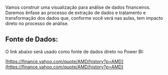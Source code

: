 Vamos construir uma visualização para análise de dados financeiros. Daremos ênfase ao processo de extração de dados e tratamento e transformação dos dados que, conforme você verá nas aulas, tem impacto direto no processo de análise.

## Fonte de Dados:

O link abaixo será usado como fonte de dados direto no Power BI:

[https://finance.yahoo.com/quote/AMD/history?p=AMD](https://finance.yahoo.com/quote/AMD/history?p=AMD)

